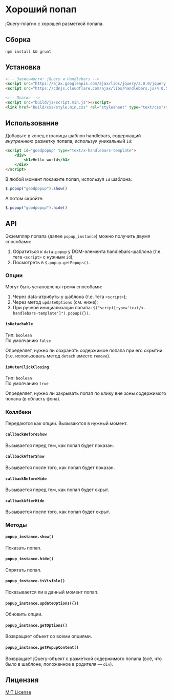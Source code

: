 # Хороший попап
jQuery-плагин с хорошей разметкой попапа.

## Сборка
`npm install && grunt`

## Установка
```html
<!-- Зависимости: jQuery и Handlebars -->
<script src="https://ajax.googleapis.com/ajax/libs/jquery/3.0.0/jquery.min.js"></script>
<script src="https://cdnjs.cloudflare.com/ajax/libs/handlebars.js/4.0.5/handlebars.min.js"></script>

<!-- Плагин -->
<script src="build/js/script.min.js"></script>
<link href="build/css/style.min.css" rel="stylesheet" type="text/css"/>
```

## Использование
Добавьте в конец страницы шаблон handlebars, содержащий *внутреннюю* разметку попапа, используя уникальный `id`:
```html
<script id="goodpopup" type="text/x-handlebars-template">
    <div>
        <h1>Hello world</h1>
    </div>
</script>
```
В любой момент покажите попап, используя `id` шаблона:
```javascript
$.popup("goodpopup").show()
```
А потом скройте:
```javascript
$.popup("goodpopup").hide()
```

## API
Экземпляр попапа (далее `popup_instance`) можно получить двумя способами:

1. Обратиться к `data-popup` у DOM-элемента handlebars-шаблона (т.е. тега `<script>` с нужным `id`);
2. Посмотреть в `$.popup.getPopups()`.

### Опции
Могут быть установлены тремя способами:

1. Через data-атрибуты у шаблона (т.е. тега `<script>`);
2. Через метод `updateOptions` (см. ниже);
3. При ручной инициализации попапа: `$("script[type='text/x-handlebars-template']").popup({})`.

#### `isDetachable`
Тип: `boolean`  
По умолчанию `false`  

Определяет, нужно ли сохранять содержимое попапа при его скрытии (т.е. использовать метод `detach` вместо `remove`).

#### `isOuterClickClosing`
Тип: `boolean`  
По умолчанию `true`  

Определяет, нужно ли закрывать попап по клику вне зоны содержимого попапа (в область фона).


### Коллбеки
Передаются как опции. Вызываются в нужный момент.

#### `callbackBeforeShow`
Вызывается перед тем, как попап будет показан.

#### `callbackAfterShow`
Вызывается после того, как попап будет показан.

#### `callbackBeforeHide`
Вызывается перед тем, как попап будет скрыт.

#### `callbackAfterHide`
Вызывается после того, как попап будет скрыт.


### Методы
#### `popup_instance.show()`
Показать попап.

#### `popup_instance.hide()`
Спрятать попап.

#### `popup_instance.isVisible()`
Показывается ли в данный момент попап.

#### `popup_instance.updateOptions({})`
Обновить опции.

#### `popup_instance.getOptions()`
Возвращает объект со всеми опциями.

#### `popup_instance.getPopupContent()`
Возвращает jQuery-объект с разметкой содержимого попапа (всё, что было в шаблоне, положенное в родителя — `div`).


## Лицензия
[MIT License](LICENSE.md)
